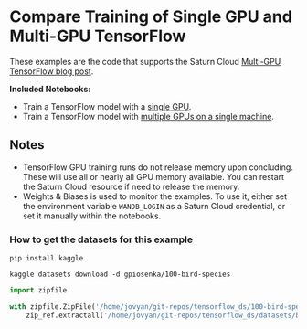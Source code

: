 # Compare Training of Single GPU and Multi-GPU TensorFlow

These examples are the code that supports the Saturn Cloud [Multi-GPU TensorFlow blog post](https://saturncloud.io/blog/tensorflow_intro/).

**Included Notebooks:**

* Train a TensorFlow model with a [single GPU](comparison-training-singlenode.ipynb).
* Train a TensorFlow model with [multiple GPUs on a single machine](comparison-training-multigpu.ipynb).

## Notes

* TensorFlow GPU training runs do not release memory upon concluding. These will use all or nearly all GPU memory available. You can restart the Saturn Cloud resource if need to release the memory.
* Weights & Biases is used to monitor the examples. To use it, either set the environment variable `WANDB_LOGIN` as a Saturn Cloud credential, or set it manually within the notebooks.

### How to get the datasets for this example

```shell
pip install kaggle

kaggle datasets download -d gpiosenka/100-bird-species
```

```python
import zipfile

with zipfile.ZipFile('/home/jovyan/git-repos/tensorflow_ds/100-bird-species.zip', 'r') as zip_ref:
    zip_ref.extractall('/home/jovyan/git-repos/tensorflow_ds/datasets/birds')
```    